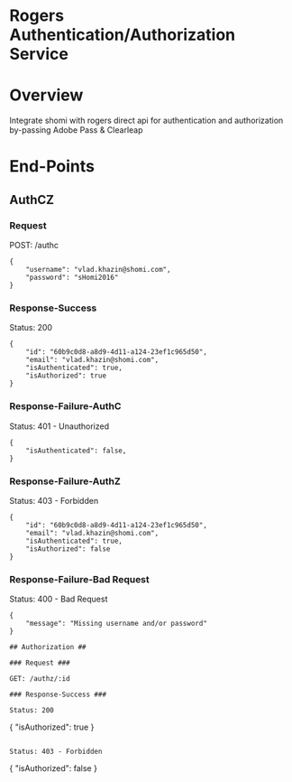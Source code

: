 # Rogers Authentication/Authorization Service #

# Overview #
Integrate shomi with rogers direct api for authentication and authorization by-passing Adobe Pass & Clearleap

# End-Points #

## AuthCZ ##

### Request ###

POST: /authc  
```
{
	"username": "vlad.khazin@shomi.com",
	"password": "sHomi2016"
}
```

### Response-Success ###

Status: 200  
```
{
	"id": "60b9c0d8-a8d9-4d11-a124-23ef1c965d50",
	"email": "vlad.khazin@shomi.com",
    "isAuthenticated": true,
    "isAuthorized": true
}
```

### Response-Failure-AuthC ###

Status: 401 - Unauthorized
```
{
    "isAuthenticated": false,
}
```

### Response-Failure-AuthZ ###

Status: 403 - Forbidden
```
{
	"id": "60b9c0d8-a8d9-4d11-a124-23ef1c965d50",
    "email": "vlad.khazin@shomi.com",
    "isAuthenticated": true,
    "isAuthorized": false
}
```


### Response-Failure-Bad Request ###

Status: 400 - Bad Request
```
{
	"message": "Missing username and/or password"
}

## Authorization ##

### Request ###

GET: /authz/:id  

### Response-Success ###

Status: 200  
```
{
   "isAuthorized": true
}
```

Status: 403 - Forbidden
```
{
    "isAuthorized": false
}
```
